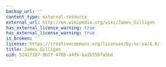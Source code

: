 ```yaml
---
backup_url: ''
content_type: external-resource
external_url: http://en.wikipedia.org/wiki/James_Gilligan
has_external_licence_warning: true
has_external_license_warning: true
is_broken: ''
license: https://creativecommons.org/licenses/by-nc-sa/4.0/
title: James Gilligan
uid: 5242f187-9b7f-478b-a4fb-ba1b550fa5bd
---
```

